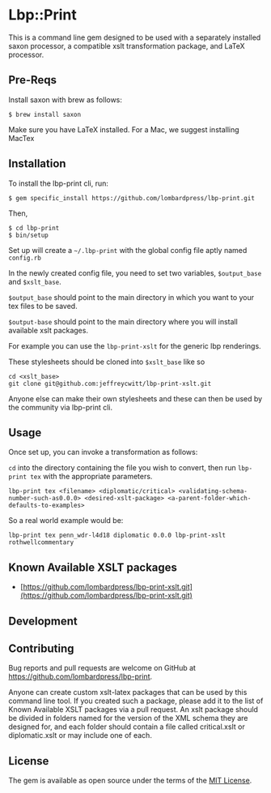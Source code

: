 # Lbp::Print

This is a command line gem designed to be used with a separately installed saxon processor, a compatible xslt transformation package, and LaTeX processor.

## Pre-Reqs

Install saxon with brew as follows:

    $ brew install saxon

Make sure you have LaTeX installed. For a Mac, we suggest installing MacTex

## Installation

To install the lbp-print cli, run:

    $ gem specific_install https://github.com/lombardpress/lbp-print.git 

Then, 

    $ cd lbp-print
    $ bin/setup

Set up will create a `~/.lbp-print` with the global config file aptly named `config.rb`

In the newly created config file, you need to set two variables, `$output_base` and `$xslt_base`.

`$output_base` should point to the main directory in which you want to your tex files to be saved.

`$output-base` should point to the main directory where you will install available xslt packages.

For example you can use the `lbp-print-xslt` for the generic lbp renderings.

These stylesheets should be cloned into `$xslt_base` like so

    cd <xslt_base>
    git clone git@github.com:jeffreycwitt/lbp-print-xslt.git

Anyone else can make their own stylesheets and these can then be used by the community via lbp-print cli.

## Usage

Once set up, you can invoke a transformation as follows:

`cd` into the directory containing the file you wish to convert, then run `lbp-print tex` with the appropriate parameters.

    lbp-print tex <filename> <diplomatic/critical> <validating-schema-number-such-as0.0.0> <desired-xslt-package> <a-parent-folder-which-defaults-to-examples>

So a real world example would be: 

    lbp-print tex penn_wdr-l4d18 diplomatic 0.0.0 lbp-print-xslt rothwellcommentary

## Known Available XSLT packages

* [https://github.com/lombardpress/lbp-print-xslt.git](https://github.com/lombardpress/lbp-print-xslt.git)

## Development

## Contributing

Bug reports and pull requests are welcome on GitHub at https://github.com/lombardpress/lbp-print.

Anyone can create custom xslt-latex packages that can be used by this command line tool. If you created such a package, please add it to the list of Known Available XSLT packages via a pull request. An xslt package should be divided in folders named for the version of the XML schema they are designed for, and each folder should contain a file called critical.xslt or diplomatic.xslt or may include one of each.

## License

The gem is available as open source under the terms of the [MIT License](http://opensource.org/licenses/MIT).

